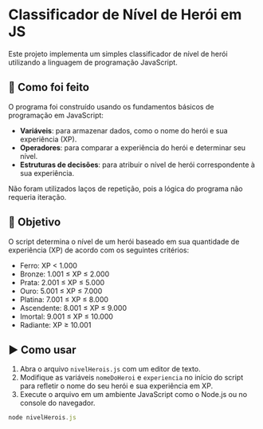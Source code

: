 # Classificador de Nível de Herói em JS

Este projeto implementa um simples classificador de nível de herói utilizando a linguagem de programação JavaScript.

## 🚀 Como foi feito

O programa foi construído usando os fundamentos básicos de programação em JavaScript:

- **Variáveis**: para armazenar dados, como o nome do herói e sua experiência (XP).
- **Operadores**: para comparar a experiência do herói e determinar seu nível.
- **Estruturas de decisões**: para atribuir o nível de herói correspondente à sua experiência.

Não foram utilizados laços de repetição, pois a lógica do programa não requeria iteração.

## 🎯 Objetivo

O script determina o nível de um herói baseado em sua quantidade de experiência (XP) de acordo com os seguintes critérios:

- Ferro: XP < 1.000
- Bronze: 1.001 ≤ XP ≤ 2.000
- Prata: 2.001 ≤ XP ≤ 5.000
- Ouro: 5.001 ≤ XP ≤ 7.000
- Platina: 7.001 ≤ XP ≤ 8.000
- Ascendente: 8.001 ≤ XP ≤ 9.000
- Imortal: 9.001 ≤ XP ≤ 10.000
- Radiante: XP ≥ 10.001

## ▶️ Como usar

1. Abra o arquivo `nivelHerois.js` com um editor de texto.
2. Modifique as variáveis `nomeDoHeroi` e `experiencia` no início do script para refletir o nome do seu herói e sua experiência em XP.
3. Execute o arquivo em um ambiente JavaScript como o Node.js ou no console do navegador.

```javascript
node nivelHerois.js
